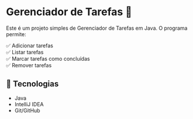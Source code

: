 # Gerenciador de Tarefas 📝

Este é um projeto simples de Gerenciador de Tarefas em Java. O programa permite:

✅ Adicionar tarefas  
✅ Listar tarefas  
✅ Marcar tarefas como concluídas  
✅ Remover tarefas  

## 🚀 Tecnologias
- Java
- IntelliJ IDEA
- Git/GitHub

